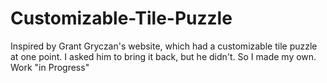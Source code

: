 # Customizable-Tile-Puzzle
Inspired by Grant Gryczan's website, which had a customizable tile puzzle at one point. I asked him to bring it back, but he didn't. So I made my own.
Work "in Progress"

